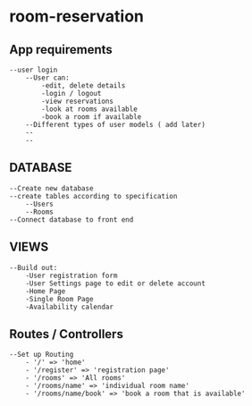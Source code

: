 # room-reservation

## App requirements
    --user login
        --User can:
            -edit, delete details
            -login / logout
            -view reservations
            -look at rooms available
            -book a room if available
        --Different types of user models ( add later)
        --
        --


## DATABASE
    --Create new database
    --create tables according to specification
        --Users
        --Rooms
    --Connect database to front end

## VIEWS
    --Build out:
        -User registration form
        -User Settings page to edit or delete account
        -Home Page
        -Single Room Page
        -Availability calendar

## Routes / Controllers
    --Set up Routing
        - '/' => 'home'
        - '/register' => 'registration page'
        - '/rooms' => 'All rooms'
        - '/rooms/name' => 'individual room name'
        - '/rooms/name/book' => 'book a room that is available'

